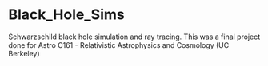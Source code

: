 # Black_Hole_Sims
Schwarzschild black hole simulation and ray tracing. This was a final project done for Astro C161 - Relativistic Astrophysics and Cosmology (UC Berkeley)
